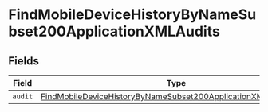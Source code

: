 # FindMobileDeviceHistoryByNameSubset200ApplicationXMLAudits


## Fields

| Field                                                                                                                                                         | Type                                                                                                                                                          | Required                                                                                                                                                      | Description                                                                                                                                                   |
| ------------------------------------------------------------------------------------------------------------------------------------------------------------- | ------------------------------------------------------------------------------------------------------------------------------------------------------------- | ------------------------------------------------------------------------------------------------------------------------------------------------------------- | ------------------------------------------------------------------------------------------------------------------------------------------------------------- |
| `audit`                                                                                                                                                       | [FindMobileDeviceHistoryByNameSubset200ApplicationXMLAuditsAudit](../../models/operations/findmobiledevicehistorybynamesubset200applicationxmlauditsaudit.md) | :heavy_minus_sign:                                                                                                                                            | N/A                                                                                                                                                           |